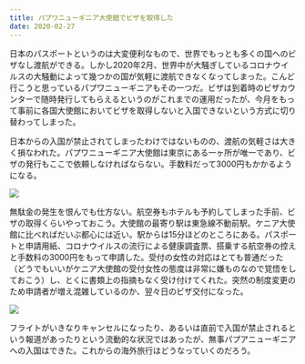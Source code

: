 ```yaml
---
title: パプワニューギニア大使館でビザを取得した
date: 2020-02-27
---
```


日本のパスポートというのは大変便利なもので、世界でもっとも多くの国へのビザなし渡航ができる。しかし2020年2月、世界中が大騒ぎしているコロナウイルスの大騒動によって幾つかの国が気軽に渡航できなくなってしまった。こんど行こうと思っているパプワニューギニアもその一つだ。ビザは到着時のビザカウンターで随時発行してもらえるというのがこれまでの運用だったが、今月をもって事前に各国大使館においてビザを取得しないと入国できないという方式に切り替わってしまった。

日本からの入国が禁止されてしまったわけではないものの、渡航の気軽さは大きく損なわれた。パプワニューギニア大使館は東京にある一ヶ所が唯一であり、ビザの発行もここで依頼しなければならない。手数料だって3000円もかかるようになる。

![](https://img.xar.sh/i-JBKMnXH-X2.jpg)

無駄金の発生を恨んでも仕方ない。航空券もホテルも予約してしまった手前、ビザの取得くらいやっておこう。大使館の最寄り駅は東急線不動前駅。ケニア大使館に比べればだいぶ都心には近い。駅からは15分ほどのところにある。パスポートと申請用紙、コロナウイルスの流行による健康調査票、搭乗する航空券の控えと手数料の3000円をもって申請した。受付の女性の対応はとても普通だった（どうでもいいがケニア大使館の受付女性の態度は非常に嫌ものなので覚悟をしておこう）し、とくに書類上の指摘もなく受け付けてくれた。突然の制度変更のため申請者が増え混雑しているのか、翌々日のビザ交付になった。

![](https://img.xar.sh/i-m4Zmfqp-X2.jpg)

フライトがいきなりキャンセルになったり、あるいは直前で入国が禁止されるという報道があったりという流動的な状況ではあったが、無事パプアニューギニアへの入国はできた。これからの海外旅行はどうなっていくのだろう。

